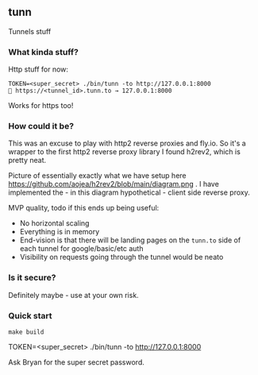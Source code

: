 ## tunn

Tunnels stuff

### What kinda stuff?

Http stuff for now:

```
TOKEN=<super_secret> ./bin/tunn -to http://127.0.0.1:8000
🔗 https://<tunnel_id>.tunn.to → 127.0.0.1:8000
```

Works for https too!

### How could it be?

This was an excuse to play with http2 reverse proxies and fly.io. So it's a wrapper to the first http2 reverse proxy library I found h2rev2, which is pretty neat.

Picture of essentially exactly what we have setup here https://github.com/aojea/h2rev2/blob/main/diagram.png . I have implemented the - in this diagram hypothetical - client side reverse proxy.

MVP quality, todo if this ends up being useful:
* No horizontal scaling
* Everything is in memory
* End-vision is that there will be landing pages on the `tunn.to` side of each tunnel for google/basic/etc auth
* Visibility on requests going through the tunnel would be neato

### Is it secure?

Definitely maybe - use at your own risk.

### Quick start

```
make build
```

TOKEN=<super_secret> ./bin/tunn -to http://127.0.0.1:8000

Ask Bryan for the super secret password.

